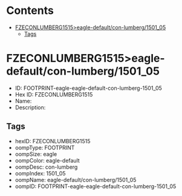 



Contents
========

* [FZECONLUMBERG1515>eagle-default/con-lumberg/1501_05](#fzeconlumberg1515eagle-defaultcon-lumberg1501_05)
	* [Tags](#tags)

# FZECONLUMBERG1515>eagle-default/con-lumberg/1501_05

- ID: FOOTPRINT-eagle-eagle-default-con-lumberg-1501_05
- Hex ID: FZECONLUMBERG1515
- Name: 
- Description: 

## Tags

- hexID: FZECONLUMBERG1515
- oompType: FOOTPRINT
- oompSize: eagle
- oompColor: eagle-default
- oompDesc: con-lumberg
- oompIndex: 1501_05
- oompName: eagle-default/con-lumberg/1501_05
- oompID: FOOTPRINT-eagle-eagle-default-con-lumberg-1501_05
